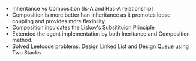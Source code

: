 - Inheritance vs Composition [Is-A and Has-A relationship]
- Composition is more better han inheritance as it promotes loose coupling and provides more flexibility.
- Composition inculcates the Liskov's Subsitituion Principle
- Extended the agent implementation by both Ineritance and Composition method.
- Solved Leetcode problems: Design Linked List and Design Queue using Two Stacks
